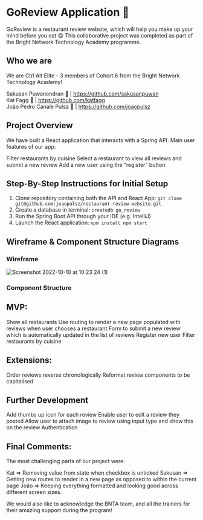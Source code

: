 # GoReview Application 🍕

GoReview is a restaurant review website, which will help you make up your mind before you eat 😋 This collaborative project was completed as part of the Bright Network Technology Academy programme. 

## Who we are 

We are Ctrl Alt Elite - 3 members of Cohort 6 from the Bright Network Technology Academy!  

Sakusan Puwanendran 🍔 | https://github.com/sakusanpuwan  
Kat Fagg 🌮 | https://github.com/katfagg  
João Pedro Canale Pulsz 🍗 | https://github.com/joaopulsz    

## Project Overview 

We have built a React application that interacts with a Spring API. Main user features of our app:

Filter restaurants by cuisine
Select a restaurant to view all reviews and submit a new review
Add a new user using the “register” button

## Step-By-Step Instructions for Initial Setup 

1. Clone repository containing both the API and React App: 
``git clone git@github.com:joaopulsz/restaurant-review-website.git``
2. Create a database in terminal: 
``createdb go_review``
3. Run the Spring Boot API through your IDE (e.g. IntelliJ)
4. Launch the React application: 
``npm install
npm start``












## Wireframe & Component Structure Diagrams

### Wireframe

![Screenshot 2022-10-10 at 10 23 24 (1)](https://user-images.githubusercontent.com/108692801/195603532-7ad3a22b-974a-4cb2-a69f-8817c9a2d0bd.png) 

### Component Structure 


## MVP:

Show all restaurants
Use routing to render a new page populated with reviews when user chooses a restaurant
Form to submit a new review which is automatically updated in the list of reviews
Register new user
Filter restaurants by cuisine

## Extensions: 

Order reviews reverse chronologically
Reformat review components to be capitalised

## Further Development

Add thumbs up icon for each review
Enable user to edit a review they posted
Allow user to attach image to review using <file> input type and show this on the review
Authentication

## Final Comments: 

The most challenging parts of our project were:

Kat => Removing value from state when checkbox is unticked
Sakusan => Getting new routes to render in a new page as opposed to within the current page
João => Keeping everything formatted and looking good across different screen sizes.

We would also like to acknowledge the BNTA team, and all the trainers for their amazing support during the program!
